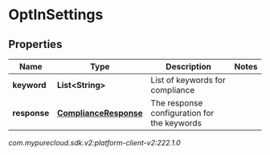 # OptInSettings


## Properties

| Name | Type | Description | Notes |
| ------------ | ------------- | ------------- | ------------- |
| **keyword** | **List&lt;String&gt;** | List of keywords for compliance |  |
| **response** | [**ComplianceResponse**](ComplianceResponse) | The response configuration for the keywords |  |




_com.mypurecloud.sdk.v2:platform-client-v2:222.1.0_
